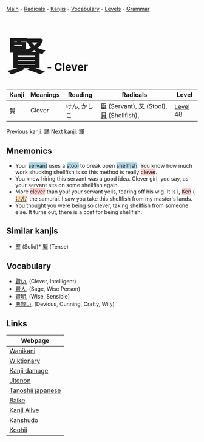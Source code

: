 <style> bigfont {font-size: 100px}</style>
[Main](../README.md) -
[Radicals](../radicals.md) -
[Kanjis](../kanjis.md) -
[Vocabulary](../vocabulary.md) -
[Levels](../levels.md) -
[Grammar](../grammar.md)
# <bigfont> 賢</bigfont> - Clever 

| Kanji | Meanings | Reading | Radicals | Level |
| --- | --- | --- | --- | --- |
| 賢 | Clever | けん, かしこ | [臣](../radicals/臣.md) (Servant), [又](../radicals/又.md) (Stool), [貝](../radicals/貝.md) (Shellfish),  | [Level 48](../levels/wk_level48.md) |

Previous kanji: [踊](踊.md) Next kanji: [輝](輝.md) 

## Mnemonics
 * Your <span style="background-color:#ADD8E6"> servant</span> uses a <span style="background-color:#ADD8E6"> stool</span> to break open <span style="background-color:#ADD8E6"> shellfish</span>. You know how much work shucking shellfish is so this method is really <span style="background-color:#ffcccb"> clever</span>.
* You knew hiring this servant was a good idea. Clever girl, you say, as your servant sits on some shellfish again.
* More <span style="background-color:#ffcccb"> clever</span> than you! your servant yells, tearing off his wig. It is I, <span style="background-color:#ffcccb"> Ken</span> (<span style="background-color:#fed8b1"> [けん](https://jisho.org/search/けん)</span>) the samurai. I saw you take this shellfish from my master's lands.
* You thought you were being so clever, taking shellfish from someone else. It turns out, there is a cost for being shellfish.


## Similar kanjis
 * [堅](堅.md) (Solid)* [緊](緊.md) (Tense)


## Vocabulary
 * [賢い](../vocabulary/賢.md), (Clever, Intelligent)
* [賢人](../vocabulary/賢.md), (Sage, Wise Person)
* [賢明](../vocabulary/賢.md), (Wise, Sensible)
* [悪賢い](../vocabulary/賢.md), (Devious, Cunning, Crafty, Wily)



## Links 

| Webpage |
| --- |
| [Wanikani          ](https://www.wanikani.com/kanji/賢) |
| [Wiktionary        ](https://en.wiktionary.org/wiki/賢) |
| [Kanji damage      ](http://www.kanjidamage.com/kanji/search?utf8=✓&q=賢) |
| [Jitenon           ](https://jitenon.com/kanji/賢) |
| [Tanoshii japanese ](https://www.tanoshiijapanese.com/dictionary/kanji.cfm?k=賢) |
| [Baike             ](https://baike.baidu.com/item/賢) |
| [Kanji Alive       ](https://app.kanjialive.com/賢) |
| [Kanshudo          ](https://www.kanshudo.com/searchmn?q=賢) |
| [Koohii            ](https://kanji.koohii.com/study/kanji/賢) |
